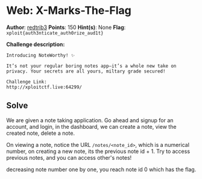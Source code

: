 # Web: X-Marks-The-Flag

**Author**: [redtrib3](https://github.com/redtrib3)
**Points**: 150
**Hint(s)**: None
**Flag**: `xploit{auth3nticate_auth0rize_aud1t}`

**Challenge description:**
```
Introducing NoteWorthy! ✨

It’s not your regular boring notes app—it’s a whole new take on privacy. Your secrets are all yours, miltary grade secured!

Challenge Link:
http://xploitctf.live:64299/
```

## Solve

We are given a note taking application. Go ahead and signup for an account, and login, in the dashboard, we can create a note,
view the created note, delete a note.

On viewing a note, notice the URL `/notes/<note_id>`, which is a numerical number, on creating a new note, its the previous note id + 1.
Try to access previous notes, and you can access other's notes!

decreasing note number one by one, you reach note id 0 which has the flag.

